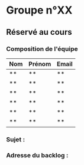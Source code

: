 # Groupe n°XX

## Réservé au cours

### Composition de l'équipe

| Nom          | Prénom      | Email                         |
| -------------|-------------|-------------------------------|
| ** | ** | ** |
| ** | ** | ** |
| ** | ** | ** |
| ** | ** | ** |
| ** | ** | ** |
| ** | ** | ** |

### Sujet : 

### Adresse du backlog :

